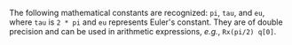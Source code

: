 The following mathematical constants are recognized: `pi`, `tau`, and `eu`, where `tau` is `2 * pi` and `eu` represents Euler's constant.
They are of double precision and can be used in arithmetic expressions, _e.g._, `Rx(pi/2) q[0]`. 
